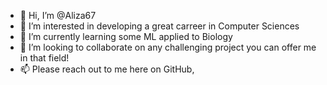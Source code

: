 - 👋 Hi, I’m @Aliza67
- 👀 I’m interested in developing a great carreer in Computer Sciences
- 🌱 I’m currently learning some ML applied to Biology
- 💞️ I’m looking to collaborate on any challenging project you can offer me in that field!
- 📫 Please reach out to me here on GitHub, 

<!---
Aliza67/Aliza67 is a ✨ special ✨ repository because its `README.md` (this file) appears on your GitHub profile.
You can click the Preview link to take a look at your changes.
--->
